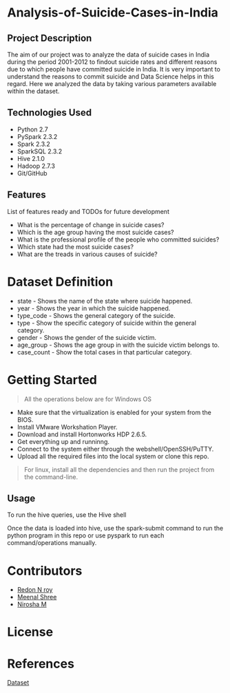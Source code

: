# Analysis-of-Suicide-Cases-in-India

## Project Description

The aim of our project was to analyze the data of suicide cases in India during the period 2001-2012 to findout suicide rates and different reasons due to which people have committed suicide in India. It is very important to understand the reasons to commit suicide and Data Science helps in this regard. Here we analyzed the data by taking various parameters available within the dataset.

## Technologies Used
* Python 2.7
* PySpark 2.3.2
* Spark 2.3.2
* SparkSQL 2.3.2
* Hive 2.1.0
* Hadoop 2.7.3
* Git/GitHub

## Features

List of features ready and TODOs for future development

* What is the percentage of change in suicide cases?
* Which is the age group having the most suicide cases?
* What is the professional profile of the people who committed suicides?
* Which state had the most suicide cases?
* What are the treads in various causes of suicide?

# Dataset Definition

* state - Shows the name of the state where suicide happened.
* year - Shows the year in which the suicide happened.
* type_code - Shows the general category of the suicide.
* type - Show the specific category of suicide within the general category.
* gender - Shows the gender of the suicide victim.
* age_group - Shows the age group in with the suicide victim belongs to.
* case_count - Show the total cases in that particular category.

# Getting Started

> All the operations below are for Windows OS

* Make sure that the virtualization is enabled for your system from the BIOS.
* Install VMware Workshation Player.
* Download and install Hortonworks HDP 2.6.5.
* Get everything up and runninng.
* Connect to the system either through the webshell/OpenSSH/PuTTY.
* Upload all the required files into the local system or clone this repo.


> For linux, install all the dependencies and then run the project from the command-line.


## Usage

To run the hive queries, use the Hive shell

Once the data is loaded into hive, use the spark-submit command to run the python program in this repo or use pyspark to run each command/operations manually.

# Contributors

* [Redon N roy](https://github.com/redon-n-roy)
* [Meenal Shree](https://github.com/meenal-shree)
* [Nirosha M](https://github.com/Niroshamurugan)

# License

# References
[Dataset](https://www.kaggle.com/rajanand/suicides-in-india)

